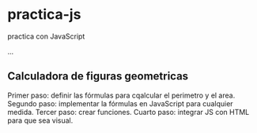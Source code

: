 # practica-js
practica con JavaScript 

...

## Calculadora de figuras geometricas

Primer paso: definir las fórmulas para cqalcular el perimetro y el area. 
Segundo paso: implementar la fórmulas en JavaScript para cualquier medida.
Tercer paso: crear funciones.
Cuarto paso: integrar JS con HTML para que sea visual.

